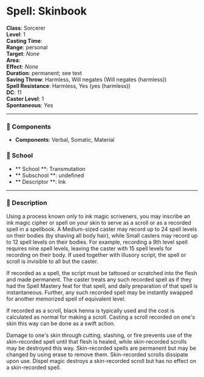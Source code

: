 
# Spell: Skinbook
**Class**: Sorcerer  
**Level**: 1  
**Casting Time**:   
**Range**: personal  
**Target**: _None_  
**Area**:   
**Effect**: _None_  
**Duration**: permanent; see text  
**Saving Throw**: Harmless, Will negates (Will negates (harmless))  
**Spell Resistance**: Harmless, Yes (yes (harmless))  
**DC**: 11  
**Caster Level**: 1  
**Spontaneous**: Yes

---

### 🔮 Components
- **Components**: Verbal, Somatic, Material

### 🏫 School
- ** School **: Transmutation
- ** Subschool **: undefined
- ** Descriptor **: Ink
---

### 📜 Description
Using a process known only to ink magic scriveners, you may inscribe an ink magic cipher or spell on your skin to serve as a scroll or as a recorded spell in a spellbook. A Medium-sized caster may record up to 24 spell levels on their bodies (by shaving all body hair), while Small casters may record up to 12 spell levels on their bodies. For example, recording a 9th level spell requires nine spell levels, leaving the caster with 15 spell levels for recording on their body. If used together with illusory script, the spell or scroll is invisible to all but the caster.

If recorded as a spell, the script must be tattooed or scratched into the flesh and made permanent. The caster treats any such recorded spell as if they had the Spell Mastery feat for that spell, and daily preparation of that spell is instantaneous. Further, any such recorded spell may be instantly swapped for another memorized spell of equivalent level.

If recorded as a scroll, black henna is typically used and the cost is calculated as normal for making a scroll. Casting a scroll recorded on one's skin this way can be done as a swift action.

Damage to one's skin through cutting, slashing, or fire prevents use of the skin-recorded spell until that flesh is healed, while skin-recorded scrolls may be destroyed this way. Skin-recorded spells are permanent but may be changed by using erase to remove them. Skin-recorded scrolls dissipate upon use. Dispel magic destroys a skin-recorded scroll but has no effect on a skin-recorded spell.
